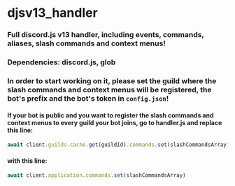 # djsv13_handler

### Full discord.js v13 handler, including events, commands, aliases, slash commands and context menus! 

### Dependencies: discord.js, glob

### In order to start working on it, please set the guild where the slash commands and context menus will be registered, the bot's prefix and the bot's token in `config.json`!

#### If your bot is public and you want to register the slash commands and context menus to every guild your bot joins, go to handler.js and replace this line:

```js
await client.guilds.cache.get(guildId).commands.set(slashCommandsArray)
```
#### with this line: 

```js
await client.application.commands.set(slashCommandsArray)
```


